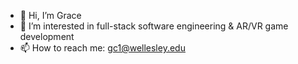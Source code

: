 - 👋 Hi, I’m Grace
- 👀 I’m interested in full-stack software engineering & AR/VR game development
- 📫 How to reach me: gc1@wellesley.edu

<!---
chag60460/chag60460 is a ✨ special ✨ repository because its `README.md` (this file) appears on your GitHub profile.
You can click the Preview link to take a look at your changes.
--->
